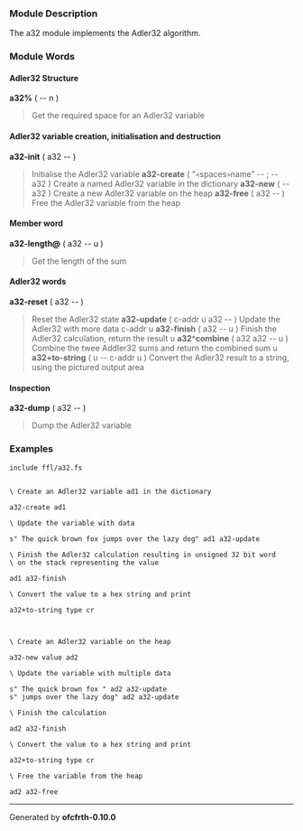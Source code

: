 ### Module Description ###
The a32 module implements the Adler32 algorithm.

### Module Words ###
#### Adler32 Structure ####
**a32%** ( -- n )
> Get the required space for an Adler32 variable
#### Adler32 variable creation, initialisation and destruction ####
**a32-init** ( a32 -- )
> Initialise the Adler32 variable
**a32-create** ( "`<`spaces`>`name" -- ; -- a32 )
> Create a named Adler32 variable in the dictionary
**a32-new** ( -- a32 )
> Create a new Adler32 variable on the heap
**a32-free** ( a32 -- )
> Free the Adler32 variable from the heap
#### Member word ####
**a32-length@** ( a32 -- u )
> Get the length of the sum
#### Adler32 words ####
**a32-reset** ( a32 -- )
> Reset the Adler32 state
**a32-update** ( c-addr u a32 -- )
> Update the Adler32 with more data c-addr u
**a32-finish** ( a32 -- u )
> Finish the Adler32 calculation, return the result u
**a32^combine** ( a32 a32 -- u )
> Combine the twee Addler32 sums and return the combined sum u
**a32+to-string** ( u -- c-addr u )
> Convert the Adler32 result to a string, using the pictured output area
#### Inspection ####
**a32-dump** ( a32 -- )
> Dump the Adler32 variable
### Examples ###
```
include ffl/a32.fs


\ Create an Adler32 variable ad1 in the dictionary

a32-create ad1

\ Update the variable with data

s" The quick brown fox jumps over the lazy dog" ad1 a32-update

\ Finish the Adler32 calculation resulting in unsigned 32 bit word
\ on the stack representing the value

ad1 a32-finish

\ Convert the value to a hex string and print

a32+to-string type cr



\ Create an Adler32 variable on the heap

a32-new value ad2

\ Update the variable with multiple data

s" The quick brown fox " ad2 a32-update
s" jumps over the lazy dog" ad2 a32-update

\ Finish the calculation

ad2 a32-finish

\ Convert the value to a hex string and print

a32+to-string type cr

\ Free the variable from the heap

ad2 a32-free
```

---

Generated by **ofcfrth-0.10.0**